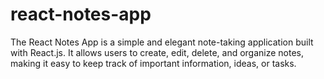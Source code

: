 # react-notes-app
The React Notes App is a simple and elegant note-taking application built with React.js. It allows users to create, edit, delete, and organize notes, making it easy to keep track of important information, ideas, or tasks.
